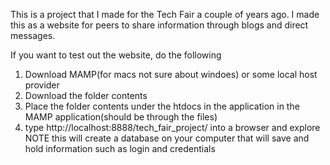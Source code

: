 This is a project that I made for the Tech Fair a couple of years ago. I made this as a website for peers to share
information through blogs and direct messages.

If you want to test out the website, do the following
1. Download MAMP(for macs not sure about windoes) or some local host provider
2. Download the folder contents
3. Place the folder contents under the htdocs in the application in the MAMP application(should be through the files)
4. type http://localhost:8888/tech_fair_project/ into a browser and explore
   NOTE this will create a database on your computer that will save and hold information such as login and credentials
